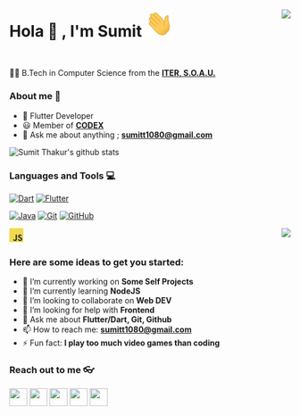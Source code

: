 # Hola 👐 , I'm Sumit <img src="https://raw.githubusercontent.com/ABSphreak/ABSphreak/master/gifs/Hi.gif" width="50px"> <img  align='right' src="https://raw.githubusercontent.com/sumitt1080/sumitt1080/master/Github.jpg">
</br>

👨‍🎓 B.Tech in Computer Science from the **[ITER, S.O.A.U.](https://www.soa.ac.in/iter)** 

### About me :eyes:

- :dart: Flutter Developer  
- :smiley: Member of **[CODEX](https://github.com/codex-iter)** 
- :e-mail: Ask me about anything ; **[sumitt1080@gmail.com](sumitt1080@gmail.com)**


![Sumit Thakur's github stats](https://github-readme-stats.vercel.app/api?username=sumitt1080&show_icons=true&theme=dracula)


### Languages and Tools :computer:

[![Dart](https://img.shields.io/badge/-Dart-0175C2?style=flat&logo=dart&link=https://github.com/sumitt1080)](https://github.com/sumitt1080)
[![Flutter](https://img.shields.io/badge/-Flutter-02569B?style=flat&logo=flutter&link=https://github.com/sumitt1080)](https://github.com/sumitt1080)

[![Java](https://img.shields.io/badge/Java-orange?style=flat&logo=java&logoColor=white&link=https://github.com/sumitt1080)](https://github.com/sumitt1080)
[![Git](https://img.shields.io/badge/-Git-black?style=flat&logo=git&link=https://github.com/sumitt1080)](https://github.com/sumitt1080) [![GitHub](https://img.shields.io/badge/-GitHub-181717?style=flat&logo=github&link=https://github.com/sumitt1080)](https://github.com/sumitt1080)

<code><img height="25" src="https://raw.githubusercontent.com/github/explore/80688e429a7d4ef2fca1e82350fe8e3517d3494d/topics/javascript/javascript.png"></code>  <img align="right" src="https://github-readme-stats.vercel.app/api/top-langs/?username=sumitt1080&theme=dracula&hide_langs_below=1" /></br>


### Here are some ideas to get you started:

- 🔭 I’m currently working on **Some Self Projects**
- 🌱 I’m currently learning **NodeJS**
- 👯 I’m looking to collaborate on **Web DEV**
- 🤔 I’m looking for help with **Frontend**
- 💬 Ask me about **Flutter/Dart, Git, Github**
- 📫 How to reach me: **sumitt1080@gmail.com**
- ⚡ Fun fact: **I play too much video games than coding**
<!-- - 😄 Pronouns: ... -->


### Reach out to me 👓

<a href="https://twitter.com/SumitTh47464253"><img src="https://i.ibb.co/kmgQVyW/twitter.png" width="32px" height="32px"></a> <a href="https://github.com/sumitt1080"><img src="https://cdn.iconscout.com/icon/free/png-256/github-108-438008.png" width="32px" height="32px"></a> <a href="https://www.facebook.com/profile.php?id=100004630117274"><img src="https://i.ibb.co/zmYNW4p/facebook.png" width="32px" height="32px"></a> <a href="https://www.linkedin.com/in/sumit-thakur-7ba452191/"><img src="https://i.ibb.co/Kx2GSrT/linkedin.png" width="32px" height="32px"></a> <a href="https://www.instagram.com/sumitthakur779/"><img src="https://f0.pngfuel.com/png/605/658/black-and-white-instagram-logo-logo-black-and-white-instagram-logo-png-clip-art-thumbnail.png" width="32px" height="32px"></a> 
